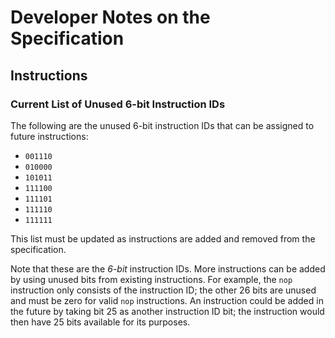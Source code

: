 # Developer Notes on the Specification

## Instructions

### Current List of Unused 6-bit Instruction IDs

The following are the unused 6-bit instruction IDs that can be assigned to
future instructions:

  * `001110`
  * `010000`
  * `101011`
  * `111100`
  * `111101`
  * `111110`
  * `111111`

This list must be updated as instructions are added and removed from the
specification.

Note that these are the *6-bit* instruction IDs. More instructions can be added
by using unused bits from existing instructions. For example, the `nop`
instruction only consists of the instruction ID; the other 26 bits are unused
and must be zero for valid `nop` instructions. An instruction could be added in
the future by taking bit 25 as another instruction ID bit; the instruction
would then have 25 bits available for its purposes.
